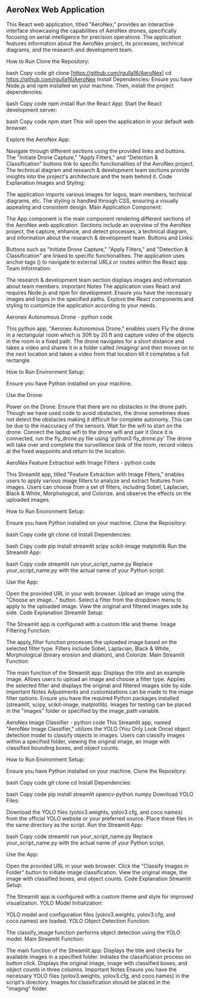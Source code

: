 
## AeroNex Web Application ##
This React web application, titled "AeroNex," provides an interactive interface showcasing the capabilities of AeroNex drones, specifically focusing on aerial intelligence for precision operations. The application features information about the AeroNex project, its processes, technical diagrams, and the research and development team.

How to Run
Clone the Repository:

bash
Copy code
git clone [<https://github.com/rgulla16/AeroNex>]
cd <https://github.com/rgulla16/AeroNex>
Install Dependencies:
Ensure you have Node.js and npm installed on your machine. Then, install the project dependencies:

bash
Copy code
npm install
Run the React App:
Start the React development server:

bash
Copy code
npm start
This will open the application in your default web browser.

Explore the AeroNex App:

Navigate through different sections using the provided links and buttons.
The "Initiate Drone Capture," "Apply Filters," and "Detection & Classification" buttons link to specific functionalities of the AeroNex project.
The technical diagram and research & development team sections provide insights into the project's architecture and the team behind it.
Code Explanation
Images and Styling:

The application imports various images for logos, team members, technical diagrams, etc.
The styling is handled through CSS, ensuring a visually appealing and consistent design.
Main Application Component:

The App component is the main component rendering different sections of the AeroNex web application.
Sections include an overview of the AeroNex project, the capture, enhance, and detect processes, a technical diagram, and information about the research & development team.
Buttons and Links:

Buttons such as "Initiate Drone Capture," "Apply Filters," and "Detection & Classification" are linked to specific functionalities.
The application uses anchor tags (<a>) to navigate to external URLs or routes within the React app.
Team Information:

The research & development team section displays images and information about team members.
Important Notes
The application uses React and requires Node.js and npm for development.
Ensure you have the necessary images and logos in the specified paths.
Explore the React components and styling to customize the application according to your needs.


Aeronex Autonomous Drone - python code

This python app,  "Aeronex Autonomous Drone," enables users Fly the drone in a rectangular room which is 30ft by 20 ft and capture video of the objects in the room in a fixed path. The drone navigates for a short distance and takes a video and shares it in a folder called /imaging/ and then moves on to the next location and takes a video from that location till it completes a full rectangle. 

How to Run
Environment Setup:

Ensure you have Python installed on your machine.

Use the Drone:

Power on the Drone. Ensure that there are no obstacles in the drone path. Though we have used code to avoid obstacles, the drone sometimes does not detect the obstacles making it difficult for complete autonomy. This can be due to the inaccuracy of the sensors.
Wait for the wifi to start on the drone. 
Connect the laptop wifi to the drone wifi and pair it 
Once it is connected, run the fly_drone.py file using 'python3 fly_drone.py'
The drone will take over and complete the surveillence task of the room, record videos at the fixed waypoints and return to the locaiton.



AeroNex Feature Extraction with Image Filters - python code

This Streamlit app, titled "Feature Extraction with Image Filters," enables users to apply various image filters to analyze and extract features from images. Users can choose from a set of filters, including Sobel, Laplacian, Black & White, Morphological, and Colorize, and observe the effects on the uploaded images.

How to Run
Environment Setup:

Ensure you have Python installed on your machine.
Clone the Repository:

bash
Copy code
git clone <repository-url>
cd <repository-folder>
Install Dependencies:

bash
Copy code
pip install streamlit scipy scikit-image matplotlib
Run the Streamlit App:

bash
Copy code
streamlit run your_script_name.py
Replace your_script_name.py with the actual name of your Python script.

Use the App:

Open the provided URL in your web browser.
Upload an image using the "Choose an image..." button.
Select a filter from the dropdown menu to apply to the uploaded image.
View the original and filtered images side by side.
Code Explanation
Streamlit Setup:

The Streamlit app is configured with a custom title and theme.
Image Filtering Function:

The apply_filter function processes the uploaded image based on the selected filter type.
Filters include Sobel, Laplacian, Black & White, Morphological (binary erosion and dilation), and Colorize.
Main Streamlit Function:

The main function of the Streamlit app:
Displays the title and an example image.
Allows users to upload an image and choose a filter type.
Applies the selected filter and displays the original and filtered images side by side.
Important Notes
Adjustments and customizations can be made to the image filter options.
Ensure you have the required Python packages installed (streamlit, scipy, scikit-image, matplotlib).
Images for testing can be placed in the "images" folder or specified by the image_path variable.


AeroNex Image Classifier - python code
This Streamlit app, named "AeroNex Image Classifier," utilizes the YOLO (You Only Look Once) object detection model to classify objects in images. Users can classify images within a specified folder, viewing the original image, an image with classified bounding boxes, and object counts.

How to Run
Environment Setup:

Ensure you have Python installed on your machine.
Clone the Repository:

bash
Copy code
git clone <repository-url>
cd <repository-folder>
Install Dependencies:

bash
Copy code
pip install streamlit opencv-python numpy
Download YOLO Files:

Download the YOLO files (yolov3.weights, yolov3.cfg, and coco.names) from the official YOLO website or your preferred source.
Place these files in the same directory as the script.
Run the Streamlit App:

bash
Copy code
streamlit run your_script_name.py
Replace your_script_name.py with the actual name of your Python script.

Use the App:

Open the provided URL in your web browser.
Click the "Classify Images in Folder" button to initiate image classification.
View the original image, the image with classified boxes, and object counts.
Code Explanation
Streamlit Setup:

The Streamlit app is configured with a custom theme and style for improved visualization.
YOLO Model Initialization:

YOLO model and configuration files (yolov3.weights, yolov3.cfg, and coco.names) are loaded.
YOLO Object Detection Function:

The classify_image function performs object detection using the YOLO model.
Main Streamlit Function:

The main function of the Streamlit app:
Displays the title and checks for available images in a specified folder.
Initiates the classification process on button click.
Displays the original image, image with classified boxes, and object counts in three columns.
Important Notes
Ensure you have the necessary YOLO files (yolov3.weights, yolov3.cfg, and coco.names) in the script's directory.
Images for classification should be placed in the "imaging" folder.